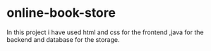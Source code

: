 # online-book-store
In this project i have used html and css for the frontend ,java for the backend and database for the storage.
